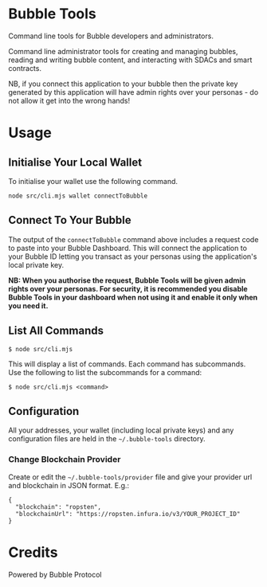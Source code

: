 # Bubble Tools

Command line tools for Bubble developers and administrators.

Command line administrator tools for creating and managing bubbles, reading and writing bubble content, and interacting with SDACs and smart contracts.  

NB, if you connect this application to your bubble then the private key generated by this application will have admin rights over your personas - do not allow it get into the wrong hands!

# Usage

## Initialise Your Local Wallet

To initialise your wallet use the following command.

```
node src/cli.mjs wallet connectToBubble
```
## Connect To Your Bubble

The output of the `connectToBubble` command above includes a request code to paste into your Bubble Dashboard.  This will connect the application to your Bubble ID letting you transact as your personas using the application's local private key.

**NB: When you authorise the request, Bubble Tools will be given admin rights over your personas.  For security, it is recommended you disable Bubble Tools in your dashboard when not using it and enable it only when you need it.**

## List All Commands

```
$ node src/cli.mjs
```

This will display a list of commands.  Each command has subcommands.  Use the following to list the subcommands for a command:

```
$ node src/cli.mjs <command>
```


## Configuration

All your addresses, your wallet (including local private keys) and any configuration files are held in the `~/.bubble-tools` directory.

### Change Blockchain Provider

Create or edit the `~/.bubble-tools/provider` file and give your provider url and blockchain in JSON format.  E.g.:

```
{
  "blockchain": "ropsten",
  "blockchainUrl": "https://ropsten.infura.io/v3/YOUR_PROJECT_ID"
}
```

# Credits

Powered by Bubble Protocol